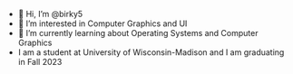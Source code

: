 - 👋 Hi, I’m @birky5
- 👀 I’m interested in Computer Graphics and UI
- 🌱 I’m currently learning about Operating Systems and Computer Graphics
- I am a student at University of Wisconsin-Madison and I am graduating in Fall 2023

<!---
birky5/birky5 is a ✨ special ✨ repository because its `README.md` (this file) appears on your GitHub profile.
You can click the Preview link to take a look at your changes.
--->
